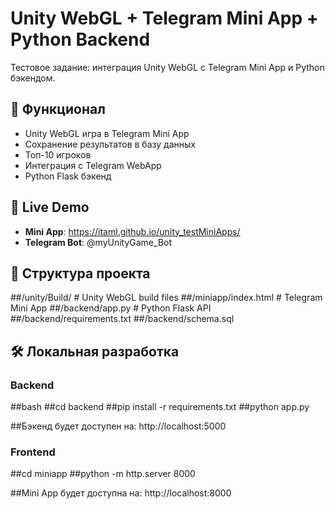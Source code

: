 # Unity WebGL + Telegram Mini App + Python Backend

Тестовое задание: интеграция Unity WebGL с Telegram Mini App и Python бэкендом.

## 🎯 Функционал
- Unity WebGL игра в Telegram Mini App
- Сохранение результатов в базу данных
- Топ-10 игроков
- Интеграция с Telegram WebApp
- Python Flask бэкенд

## 🚀 Live Demo
- **Mini App**: https://itaml.github.io/unity_testMiniApps/
- **Telegram Bot**: @myUnityGame_Bot

## 📁 Структура проекта
##/unity/Build/ # Unity WebGL build files
##/miniapp/index.html # Telegram Mini App
##/backend/app.py # Python Flask API
##/backend/requirements.txt
##/backend/schema.sql

## 🛠 Локальная разработка

### Backend
##bash
##cd backend
##pip install -r requirements.txt
##python app.py

##Бэкенд будет доступен на: http://localhost:5000

### Frontend
##cd miniapp
##python -m http.server 8000

##Mini App будет доступна на: http://localhost:8000
